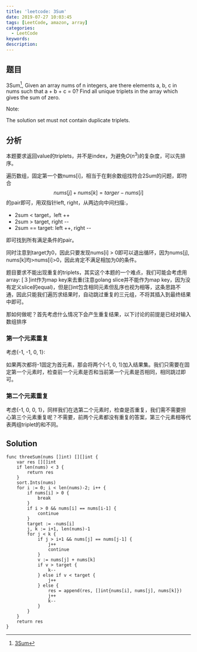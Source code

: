 ```yaml
---
title: 'leetcode: 3Sum'
date: 2019-07-27 10:03:45
tags: [LeetCode, amazon, array]
categories:
  - LeetCode
keywords:
description:
---
```


## 题目

3Sum[^1], Given an array nums of n integers, are there elements a, b, c in nums such that a + b + c = 0? Find all unique triplets in the array which gives the sum of zero.

Note:

The solution set must not contain duplicate triplets.

## 分析

本题要求返回value的triplets，并不是index，为避免$O(n^3)$的复杂度，可以先排序。

遍历数组，固定第一个数nums[i]，相当于在剩余数组找符合2Sum的问题，即符合$$nums[j] + nums[k] = targer-nums[i]$$的pair即可，用双指针left, right，从两边向中间扫描:，

*  2sum < target，left ++
*  2sum > target, right --
*  2sum == target: left ++, right --

即可找到所有满足条件的pair。


同时注意到target为0，因此只要发现nums[i] > 0即可以退出循环，因为nums[j], nums[k]均>nums[i]>0，因此肯定不满足相加为0的条件。

题目要求不能出现重复的triplets，其实这个本题的一个难点，我们可能会考虑用array: [３]int作为map key来去重(注意golang slice并不能作为map key，因为没有定义slice的equal)，但是[]int包含相同元素但乱序也视为相等，这条思路不通，因此只能我们遍历求结果时，自动跳过重复的三元组，不将其插入到最终结果中即可。

那如何做呢？首先考虑什么情况下会产生重复结果，以下讨论的前提是已经对输入数组排序

### 第一个元素重复

考虑{-1, -1, 0, 1}: 

如果两次都将-1固定为首元素，那会将两个{-1, 0, 1}加入结果集。我们只需要在固定第一个元素时，检查前一个元素是否和当前第一个元素是否相同，相同跳过即可。

### 第二个元素重复

考虑{-1, 0, 0, 1}，同样我们在选第二个元素时，检查是否重复，我们需不需要担心第三个元素重复呢？不需要，前两个元素都没有重复的答案，第三个元素相等代表两组triplet的和不同。

## Solution


```golang
func threeSum(nums []int) [][]int {
    var res [][]int
    if len(nums) < 3 {
        return res
    }
    sort.Ints(nums)
    for i := 0; i < len(nums)-2; i++ {
        if nums[i] > 0 {
            break
        }
        if i > 0 && nums[i] == nums[i-1] {
            continue
        }
        target := -nums[i]
        j, k := i+1, len(nums)-1
        for j < k {
            if j > i+1 && nums[j] == nums[j-1] {
                j++
                continue
            }
            v := nums[j] + nums[k]
            if v > target {
                k--
            } else if v < target {
                j++
            } else {
                res = append(res, []int{nums[i], nums[j], nums[k]})
                j++
                k--
            }
        }
    }
    return res
}
```


[^1]: [3Sum](https://leetcode.com/problems/3sum/)